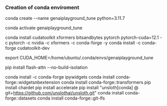 ### Creation of conda enviroment
conda create --name genaiplayground_tune python=3.11.7

conda activate genaiplayground_tune

conda install cudatoolkit xformers bitsandbytes pytorch pytorch-cuda=12.1 -c pytorch -c nvidia -c xformers -c conda-forge -y
conda install -c conda-forge cudatoolkit-dev

export CUDA_HOME=/home/ubuntu/.conda/envs/genaiplayground_tune

pip install flash-attn --no-build-isolation

conda install -c conda-forge ipywidgets
conda install conda-forge::widgetsnbextension
conda install conda-forge::transformers
pip install chardet
pip install accelerate
pip install "unsloth[conda] @ git+https://github.com/unslothai/unsloth.git"
conda install conda-forge::datasets
conda install conda-forge::git-lfs
